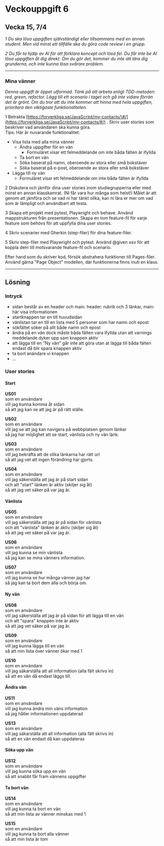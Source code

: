 # Veckouppgift 6

## Vecka 15, 7/4

_1 Du ska lösa uppgiften självständigt eller tillsammans med en annan student. Men vid minst ett tillfälle ska du göra code review i en grupp._

_2 Du får ta hjälp av AI för att förklara koncept och lösa fel. Du får inte be AI lösa uppgiften åt dig direkt. Om du gör det, kommer du inte att lära dig grunderna, och inte kunna lösa svårare problem._

---

### Mina vänner

_Denna uppgift är öppet utformad. Tänk på att arbeta enligt TDD-metoden: red, green, refactor. Lägg till ett scenario i taget och gå inte vidare förrän det är grönt. Om du tror att du inte kommer att hinna med hela uppgiften, prioritera den viktigaste funktionaliteten._

1 Betrakta [https://forverkliga.se/JavaScript/my-contacts/\#/](https://forverkliga.se/JavaScript/my-contacts/#/) . Skriv user stories som beskriver vad användaren ska kunna göra.  
Tips: Här är nuvarande funktionalitet:

- Visa lista med alla mina vänner
  - Ändra uppgifter för en vän
    - Formuläret visar ett felmeddelande om inte båda fälten är ifyllda
  - Ta bort en vän
  - Söka baserat på namn, oberoende av stora eller små bokstäver
  - Söka baserat på e-post, oberoende av stora eller små bokstäver
- Lägga till ny vän
  - Formuläret visar ett felmeddelande om inte båda fälten är ifyllda

2 Diskutera och jämför dina user stories inom studiegrupperna eller med minst en annan klasskamrat. (Ni får vara hur många som helst\!) Målet är att genom att jämföra och se vad ni har tänkt olika, kan ni lära er mer om vad som är lämpligt och användbart att testa.

3 Skapa ett projekt med pytest, Playwright och behave. Använd mappstrukturen från presentationen. Skapa en tom feature-fil för varje feature som behövs för att uppfylla dina user stories.

4 Skriv scenarier med Gherkin (step-filer) för dina feature-filer.

5 Skriv step-filer med Playwright och pytest. Använd @given osv för att koppla dem till motsvarande feature-fil och scenario.

Efter hand som du skriver kod, försök abstrahera funktioner till Pages-filer. Använd gärna "Page Object" modellen, där funktionerna finns inuti en klass.

---

## Lösning

### Intryck

- sidan består av en header och main. header: rubrik och 3 länkar, main: här visa informationen
- startknappen tar en till huvudsidan
- vänlistan tar en till en lista med 5 personer som har namn och epost
- sökfältet söker på allt både namn och epost
- ändra på en vän dock måste båda fälten vara ifyllda utan att varnings meddelande dyker upp sam knappen aktiv
- att lägga till en "Ny vän" går inte att göra utan at lägga till båda fälten endast då blir spara knappen aktiv
- ta bort anändare vi knappen
- ...

### User stories

#### Start

**US01**  
som en användare  
vill jag kunna komma åt sidan  
så att jag kan se att jag är på rätt ställe.

**US02**  
som en användare  
vill jag se att jag kan navigera på webbplatsen genom länkar  
så jag har möjlighet att se start, vänlista och ny vän länk.

**US03**  
som en användare  
vill jag bekräfta att de olika länkarna har rätt url  
så att jag vet att ingen förändring har gjorts.

**US04**  
som en användare  
vill jag säkerställa att jag är på start sidan  
och att "start" länken är aktiv (skiljer sig åt)  
så att jag vet säker på var jag är.

#### Vänlista

**US05**  
som en användare  
vill jag säkerställa att jag är på sidan för vänlista  
och att "vänlista" länken är aktiv (skiljer sig åt)  
så att jag vet säker på var jag är.

**US06**  
som en användare  
vill jag kunna se min vänlista  
så jag kan se mina vänners information.

**US07**  
som en användare  
vill jag kunna se hur många vänner jag har  
så jag kan ta bort dem alla och börja om.

#### Ny vän

**US08**  
som en användare  
vill jag säkerställa att jag är på sidan för att lägga till en vän  
och att "spara" knappen inte är aktiv  
så att jag vet säker på var jag är.

**US09**  
som en användare  
vill jag kunna lägga till en vän  
så att min lista över vänner ökar med 1

**US10**  
som en användare  
vill jag säkarställa att all information (alla fält skrivs in)  
så att en vän då endast läggs till.

#### Ändra vän

**US11**  
som en användare  
vill jag kunna ändra min väns information  
så jag håller informationen uppdaterad

**US13**  
som en användare  
vill jag säkarställa att all information (alla fält skrivs in)  
så att en vän endast då kan uppdateras

#### Söka upp vän

**US12**  
som en användare  
vill jag kunna söka upp en vän  
så att snabbt får fram vännens uppgifter

#### Ta bort vän

**US14**  
som en användare  
vill jag kunna ta bort en vän  
så att min lista av vänner minskas med 1

**US15**  
som en användare  
vill jag kunna ta bort alla vänner  
så att min lista är tom
